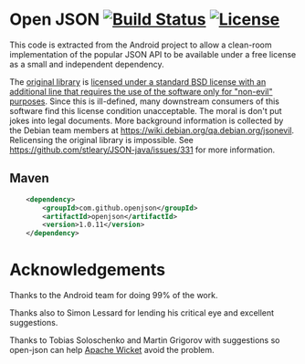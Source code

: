 # Open JSON [![Build Status](https://travis-ci.org/openjson/openjson.svg?branch=master)](https://travis-ci.org/openjson/openjson) [![License](https://img.shields.io/badge/License-Apache%202.0-blue.svg)](https://opensource.org/licenses/Apache-2.0)

This code is extracted from the Android project to allow
a clean-room implementation of the popular JSON API to be
available under a free license as a small and independent
dependency.

The [original library](http://www.json.org/) is [licensed under a standard BSD license with an additional line that requires the use of the software only for "non-evil" purposes](http://www.json.org/license.html).
Since this is ill-defined, many downstream consumers of this software find this license condition unacceptable.
The moral is don't put jokes into legal documents.
More background information is collected by the Debian team members at <https://wiki.debian.org/qa.debian.org/jsonevil>.
Relicensing the original library is impossible. See <https://github.com/stleary/JSON-java/issues/331> for more information.

## Maven
```xml
    <dependency>
        <groupId>com.github.openjson</groupId>
        <artifactId>openjson</artifactId>
        <version>1.0.11</version>
    </dependency>
```
  
# Acknowledgements

Thanks to the Android team for doing 99% of the work.

Thanks also to Simon Lessard for lending his critical eye and excellent suggestions.

Thanks to Tobias Soloschenko and Martin Grigorov with suggestions so open-json can help [Apache Wicket](https://wicket.apache.org/) avoid the problem.
